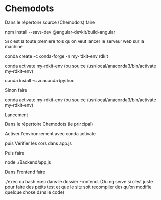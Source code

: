 # Chemodots
Dans le répertoire source (Chemodots) faire

npm install --save-dev @angular-devkit/build-angular

Si c’est la toute première fois qu’on veut lancer le serveur web sur la machine

conda create -c conda-forge -n my-rdkit-env rdkit

conda activate my-rdkit-env
(ou source /usr/local/anaconda3/bin/activate my-rdkit-env)

conda install -c anaconda ipython

Sinon faire

conda activate my-rdkit-env
(ou source /usr/local/anaconda3/bin/activate my-rdkit-env)

Lancement

Dans le répertoire Chemodots (le principal)

Activer l'environnement avec conda activate

puis  Vérifier les cors dans app.js

Puis faire

node ./Backend/app.js

Dans Frontend faire

./exec ou bash exec dans le dossier Frontend.
(Ou ng serve si c’est juste pour faire des petits test et que le site soit recompiler dès qu’on modifie quelque chose dans le code)

